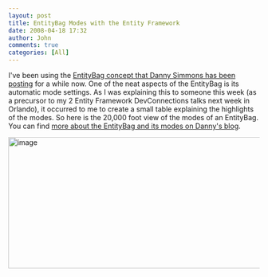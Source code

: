 ```yaml
---
layout: post
title: EntityBag Modes with the Entity Framework
date: 2008-04-18 17:32
author: John
comments: true
categories: [All]
---
```

<p>I've been using the <a href="http://blogs.msdn.com/dsimmons/archive/2008/01/20/entitybag-part-ii-modes-and-constructor.aspx">EntityBag concept that Danny Simmons has been posting</a> for a while now. One of the neat aspects of the EntityBag is its automatic mode settings. As I was explaining this to someone this week (as a precursor to my 2 Entity Framework DevConnections talks next week in Orlando), it occurred to me to create a small table explaining the highlights of the modes. So here is the 20,000 foot view of the modes of an EntityBag. You can find <a href="http://blogs.msdn.com/dsimmons/archive/2008/01/20/entitybag-part-ii-modes-and-constructor.aspx">more about the EntityBag and its modes on Danny's blog</a>.</p> <p><a href="http://images.johnpapa.net/wp-content/uploads/files/media/image/WindowsLiveWriter/EntityBagModes_F581/image_2.png"><img style="border-right: 0px; border-top: 0px; border-left: 0px; border-bottom: 0px" height="264" alt="image" src="http://images.johnpapa.net/wp-content/uploads/files/media/image/WindowsLiveWriter/EntityBagModes_F581/image_thumb.png" width="557" border="0"></a></p>


